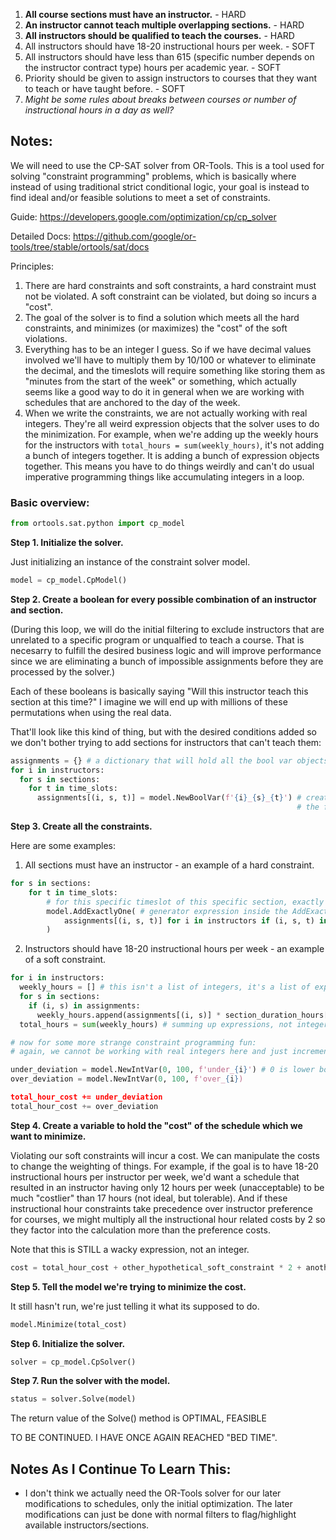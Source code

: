 1. **All course sections must have an instructor.** - HARD
2. **An instructor cannot teach multiple overlapping sections.** - HARD
3. **All instructors should be qualified to teach the courses.** - HARD
3. All instructors should have 18-20 instructional hours per week. - SOFT
4. All instructors should have less than 615 (specific number depends on the instructor contract type) hours per academic year. - SOFT
5. Priority should be given to assign instructors to courses that they want to teach or have taught before. - SOFT
6. *Might be some rules about breaks between courses or number of instructional hours in a day as well?*

## Notes:

We will need to use the CP-SAT solver from OR-Tools. This is a tool used for solving "constraint programming" problems, which is basically where instead of using traditional strict conditional logic, your goal is instead to find ideal and/or feasible solutions to meet a set of constraints.

Guide: https://developers.google.com/optimization/cp/cp_solver

Detailed Docs: https://github.com/google/or-tools/tree/stable/ortools/sat/docs

Principles:

1. There are hard constraints and soft constraints, a hard constraint must not be violated. A soft constraint can be violated, but doing so incurs a "cost".
2. The goal of the solver is to find a solution which meets all the hard constraints, and minimizes (or maximizes) the "cost" of the soft violations.
3. Everything has to be an integer I guess. So if we have decimal values involved we'll have to multiply them by 10/100 or whatever to eliminate the decimal, and the timeslots will require something like storing them as "minutes from the start of the week" or something, which actually seems like a good way to do it in general when we are working with schedules that are anchored to the day of the week.
4. When we write the constraints, we are not actually working with real integers. They're all weird expression objects that the solver uses to do the minimization. For example, when we're adding up the weekly hours for the instructors with `total_hours = sum(weekly_hours)`, it's not adding a bunch of integers together. It is adding a bunch of expression objects together. This means you have to do things weirdly and can't do usual imperative programming things like accumulating integers in a loop.

### Basic overview:
```python
from ortools.sat.python import cp_model
```

**Step 1. Initialize the solver.**

Just initializing an instance of the constraint solver model.

```python
model = cp_model.CpModel()
```

**Step 2. Create a boolean for every possible combination of an instructor and section.**

(During this loop, we will do the initial filtering to exclude instructors that are unrelated to a specific program or unqualfied to teach a course. That is necesarry to fulfill the desired business logic and will improve performance since we are eliminating a bunch of impossible assignments before they are processed by the solver.)

Each of these booleans is basically saying "Will this instructor teach this section at this time?" I imagine we will end up with millions of these permutations when using the real data.

That'll look like this kind of thing, but with the desired conditions added so we don't bother trying to add sections for instructors that can't teach them:

```python
assignments = {} # a dictionary that will hold all the bool var objects the solver will be working with.
for i in instructors:
  for s in sections:
    for t in time_slots:
      assignments[(i, s, t)] = model.NewBoolVar(f'{i}_{s}_{t}') # creates the object which represents a specific possible combination of instructor/section/timesot, and adds it to the dictionary
                                                                # the formatted string is apparently basically for debugging and represents the name of the variable
```

**Step 3. Create all the constraints.**

Here are some examples:

1. All sections must have an instructor - an example of a hard constraint.
```python
for s in sections:
    for t in time_slots:
        # for this specific timeslot of this specific section, exactly one instructor must be true (which means it is assigned)
        model.AddExactlyOne( # generator expression inside the AddExactlyOne statement
            assignments[(i, s, t)] for i in instructors if (i, s, t) in assignments # need the if statement to make sure we don't try to do one of the impossible combinations we elininated in Step 2.
        )
```
2. Instructors should have 18-20 instructional hours per week - an example of a soft constraint.
```python
for i in instructors:
  weekly_hours = [] # this isn't a list of integers, it's a list of expressions
  for s in sections:
    if (i, s) in assignments:
      weekly_hours.append(assignments[(i, s)] * section_duration_hours[s]) # assignments[x] will be 1 if it is assigned, 0 if not as previously discussed
  total_hours = sum(weekly_hours) # summing up expressions, not integers

# now for some more strange constraint programming fun:
# again, we cannot be working with real integers here and just increment the cost, because it's all expressions

under_deviation = model.NewIntVar(0, 100, f'under_{i}') # 0 is lower bound, 100 is upper bound, string is the debug name
over_deviation = model.NewIntVar(0, 100, f'over_{i})

total_hour_cost += under_deviation
total_hour_cost += over_deviation
```

**Step 4. Create a variable to hold the "cost" of the schedule which we want to minimize.**

Violating our soft constraints will incur a cost. We can manipulate the costs to change the weighting of things. For example, if the goal is to have 18-20 instructional hours per instructor per week, we'd want a schedule that resulted in an instructor having only 12 hours per week (unacceptable) to be much "costlier" than 17 hours (not ideal, but tolerable). And if these instructional hour constraints take precedence over instructor preference for courses, we might multiply all the instructional hour related costs by 2 so they factor into the calculation more than the preference costs.

Note that this is STILL a wacky expression, not an integer.

```python
cost = total_hour_cost + other_hypothetical_soft_constraint * 2 + anotha_one * 3 # we can still change the weighting here by multiplying
```

**Step 5. Tell the model we're trying to minimize the cost.**

It still hasn't run, we're just telling it what its supposed to do.

```python
model.Minimize(total_cost)
```

**Step 6. Initialize the solver.**
```python
solver = cp_model.CpSolver()
```

**Step 7. Run the solver with the model.**
```python
status = solver.Solve(model)
```

The return value of the Solve() method is OPTIMAL, FEASIBLE

TO BE CONTINUED. I HAVE ONCE AGAIN REACHED "BED TIME".

## Notes As I Continue To Learn This:
* I don't think we actually need the OR-Tools solver for our later modifications to schedules, only the initial optimization. The later modifications can just be done with normal filters to flag/highlight available instructors/sections.
